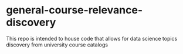 # general-course-relevance-discovery
This repo is intended to house code that allows for data science topics discovery from university course catalogs
